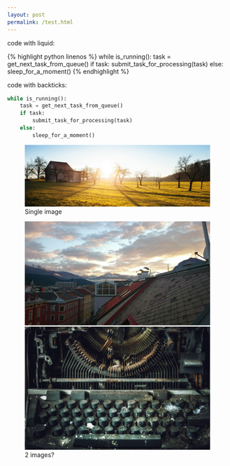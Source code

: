 ```yaml
---
layout: post
permalink: /test.html
---
```


code with liquid:

{% highlight python linenos %}
while is_running():
    task = get_next_task_from_queue()
    if task:
        submit_task_for_processing(task)
    else:
        sleep_for_a_moment()
{% endhighlight %}

code with backticks:

```python
while is_running():
    task = get_next_task_from_queue()
    if task:
        submit_task_for_processing(task)
    else:
        sleep_for_a_moment()
```

<figure>
<img src="/images/hemingway-rewritten_wp_header.jpg">
<figcaption>Single image</figcaption>
</figure>

<figure>
<img src="/images/Innsbruck.jpg">
<img src="/images/typewriter.jpg">
<figcaption>2 images?</figcaption>
</figure>
